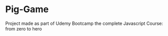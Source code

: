 # Pig-Game
Project made as part of Udemy Bootcamp the complete Javascript Course: from zero to hero
